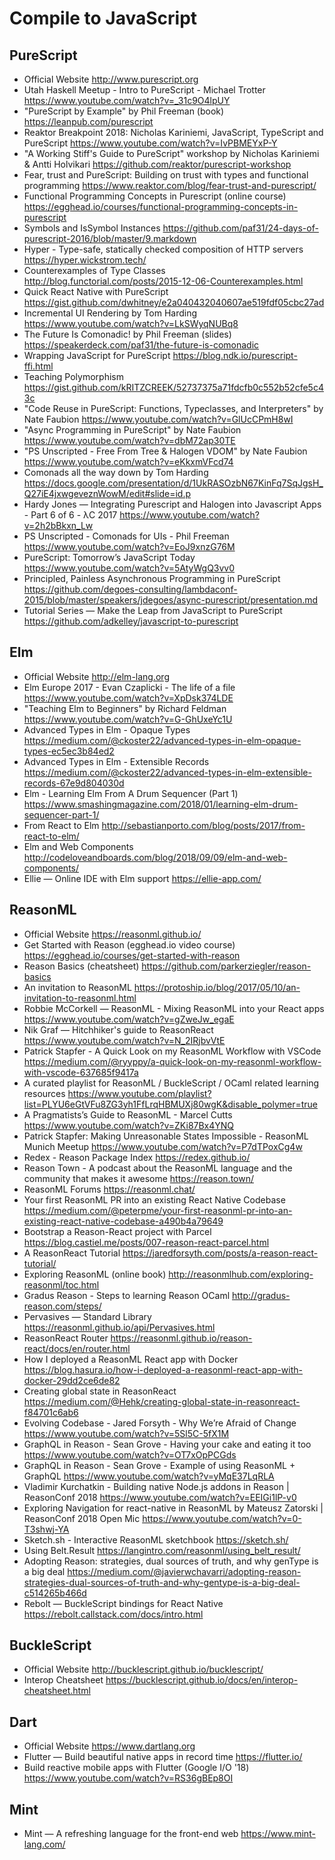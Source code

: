 # Compile to JavaScript

## PureScript

* Official Website
  http://www.purescript.org
* Utah Haskell Meetup - Intro to PureScript - Michael Trotter
  https://www.youtube.com/watch?v=_31c9O4lpUY
* "PureScript by Example" by Phil Freeman (book)
  https://leanpub.com/purescript
* Reaktor Breakpoint 2018: Nicholas Kariniemi, JavaScript, TypeScript and PureScript
  https://www.youtube.com/watch?v=IvPBMEYxP-Y
* "A Working Stiff's Guide to PureScript" workshop by Nicholas Kariniemi & Antti Holvikari
  https://github.com/reaktor/purescript-workshop
* Fear, trust and PureScript: Building on trust with types and functional programming
  https://www.reaktor.com/blog/fear-trust-and-purescript/
* Functional Programming Concepts in Purescript (online course)
  https://egghead.io/courses/functional-programming-concepts-in-purescript
* Symbols and IsSymbol Instances
  https://github.com/paf31/24-days-of-purescript-2016/blob/master/9.markdown
* Hyper - Type-safe, statically checked composition of HTTP servers
  https://hyper.wickstrom.tech/
* Counterexamples of Type Classes
  http://blog.functorial.com/posts/2015-12-06-Counterexamples.html
* Quick React Native with PureScript
  https://gist.github.com/dwhitney/e2a040432040607ae519fdf05cbc27ad
* Incremental UI Rendering by Tom Harding
  https://www.youtube.com/watch?v=LkSWyqNUBq8
* The Future Is Comonadic! by Phil Freeman (slides)
  https://speakerdeck.com/paf31/the-future-is-comonadic
* Wrapping JavaScript for PureScript
  https://blog.ndk.io/purescript-ffi.html
* Teaching Polymorphism 
  https://gist.github.com/kRITZCREEK/52737375a71fdcfb0c552b52cfe5c43c
* "Code Reuse in PureScript: Functions, Typeclasses, and Interpreters" by Nate Faubion
  https://www.youtube.com/watch?v=GlUcCPmH8wI
* "Async Programming in PureScript" by Nate Faubion
  https://www.youtube.com/watch?v=dbM72ap30TE
* "PS Unscripted - Free From Tree & Halogen VDOM" by Nate Faubion
  https://www.youtube.com/watch?v=eKkxmVFcd74
* Comonads all the way down by Tom Harding
  https://docs.google.com/presentation/d/1UkRASOzbN67KinFq7SqJgsH_Q27iE4jxwgeveznWowM/edit#slide=id.p
* Hardy Jones — Integrating Purescript and Halogen into Javascript Apps - Part 6 of 6 - λC 2017
  https://www.youtube.com/watch?v=2h2bBkxn_Lw
* PS Unscripted - Comonads for UIs - Phil Freeman
  https://www.youtube.com/watch?v=EoJ9xnzG76M
* PureScript: Tomorrow’s JavaScript Today
  https://www.youtube.com/watch?v=5AtyWgQ3vv0
* Principled, Painless Asynchronous Programming in PureScript
  https://github.com/degoes-consulting/lambdaconf-2015/blob/master/speakers/jdegoes/async-purescript/presentation.md
* Tutorial Series — Make the Leap from JavaScript to PureScript
  https://github.com/adkelley/javascript-to-purescript

## Elm

* Official Website
  http://elm-lang.org
* Elm Europe 2017 - Evan Czaplicki - The life of a file
  https://www.youtube.com/watch?v=XpDsk374LDE
* "Teaching Elm to Beginners" by Richard Feldman
  https://www.youtube.com/watch?v=G-GhUxeYc1U
* Advanced Types in Elm - Opaque Types
  https://medium.com/@ckoster22/advanced-types-in-elm-opaque-types-ec5ec3b84ed2
* Advanced Types in Elm - Extensible Records
  https://medium.com/@ckoster22/advanced-types-in-elm-extensible-records-67e9d804030d
* Elm - Learning Elm From A Drum Sequencer (Part 1)
  https://www.smashingmagazine.com/2018/01/learning-elm-drum-sequencer-part-1/
* From React to Elm
  http://sebastianporto.com/blog/posts/2017/from-react-to-elm/
* Elm and Web Components
  http://codeloveandboards.com/blog/2018/09/09/elm-and-web-components/
* Ellie — Online IDE with Elm support
  https://ellie-app.com/

## ReasonML

* Official Website
  https://reasonml.github.io/
* Get Started with Reason (egghead.io video course)
  https://egghead.io/courses/get-started-with-reason
* Reason Basics (cheatsheet)
  https://github.com/parkerziegler/reason-basics
* An invitation to ReasonML
  https://protoship.io/blog/2017/05/10/an-invitation-to-reasonml.html
* Robbie McCorkell — ReasonML - Mixing ReasonML into your React apps
  https://www.youtube.com/watch?v=gZweJw_egaE
* Nik Graf — Hitchhiker's guide to ReasonReact
  https://www.youtube.com/watch?v=N_2IRjbvVtE
* Patrick Stapfer - A Quick Look on my ReasonML Workflow with VSCode
  https://medium.com/@ryyppy/a-quick-look-on-my-reasonml-workflow-with-vscode-637685f9417a
* A curated playlist for ReasonML / BuckleScript / OCaml related learning resources
  https://www.youtube.com/playlist?list=PLYU6eGtVFu8ZG3yh1FfLrqHBMUXj80wgK&disable_polymer=true
* A Pragmatists’s Guide to ReasonML - Marcel Cutts
  https://www.youtube.com/watch?v=ZKi87Bx4YNQ
* Patrick Stapfer: Making Unreasonable States Impossible - ReasonML Munich Meetup
  https://www.youtube.com/watch?v=P7dTPoxCg4w
* Redex - Reason Package Index
  https://redex.github.io/
* Reason Town - A podcast about the ReasonML language and the community that makes it awesome
  https://reason.town/
* ReasonML Forums
  https://reasonml.chat/
* Your first ReasonML PR into an existing React Native Codebase
  https://medium.com/@peterpme/your-first-reasonml-pr-into-an-existing-react-native-codebase-a490b4a79649
* Bootstrap a Reason-React project with Parcel
  https://blog.castiel.me/posts/007-reason-react-parcel.html
* A ReasonReact Tutorial
  https://jaredforsyth.com/posts/a-reason-react-tutorial/
* Exploring ReasonML (online book)
  http://reasonmlhub.com/exploring-reasonml/toc.html
* Gradus Reason - Steps to learning Reason OCaml
  http://gradus-reason.com/steps/
* Pervasives — Standard Library
  https://reasonml.github.io/api/Pervasives.html
* ReasonReact Router
  https://reasonml.github.io/reason-react/docs/en/router.html
* How I deployed a ReasonML React app with Docker
  https://blog.hasura.io/how-i-deployed-a-reasonml-react-app-with-docker-29dd2ce6de82
* Creating global state in ReasonReact
  https://medium.com/@Hehk/creating-global-state-in-reasonreact-f84701c6ab6
* Evolving Codebase - Jared Forsyth - Why We’re Afraid of Change 
  https://www.youtube.com/watch?v=5Sl5C-5fX1M
* GraphQL in Reason - Sean Grove - Having your cake and eating it too
  https://www.youtube.com/watch?v=OT7xOpPCGds
* GraphQL in Reason - Sean Grove - Example of using ReasonML + GraphQL
  https://www.youtube.com/watch?v=yMqE37LqRLA
* Vladimir Kurchatkin - Building native Node.js addons in Reason | ReasonConf 2018
  https://www.youtube.com/watch?v=EEIGi1lP-v0
* Exploring Navigation for react-native in ReasonML by Mateusz Zatorski | ReasonConf 2018 Open Mic
  https://www.youtube.com/watch?v=0-T3shwj-YA
* Sketch.sh - Interactive ReasonML sketchbook
  https://sketch.sh/
* Using Belt.Result
  https://langintro.com/reasonml/using_belt_result/
* Adopting Reason: strategies, dual sources of truth, and why genType is a big deal
  https://medium.com/@javierwchavarri/adopting-reason-strategies-dual-sources-of-truth-and-why-gentype-is-a-big-deal-c514265b466d
* Rebolt — BuckleScript bindings for React Native
  https://rebolt.callstack.com/docs/intro.html

## BuckleScript

* Official Website
  http://bucklescript.github.io/bucklescript/
* Interop Cheatsheet
  https://bucklescript.github.io/docs/en/interop-cheatsheet.html

## Dart

* Official Website
  https://www.dartlang.org
* Flutter — Build beautiful native apps in record time
  https://flutter.io/
* Build reactive mobile apps with Flutter (Google I/O '18)
  https://www.youtube.com/watch?v=RS36gBEp8OI
  
## Mint

* Mint — A refreshing language for the front-end web
  https://www.mint-lang.com/
